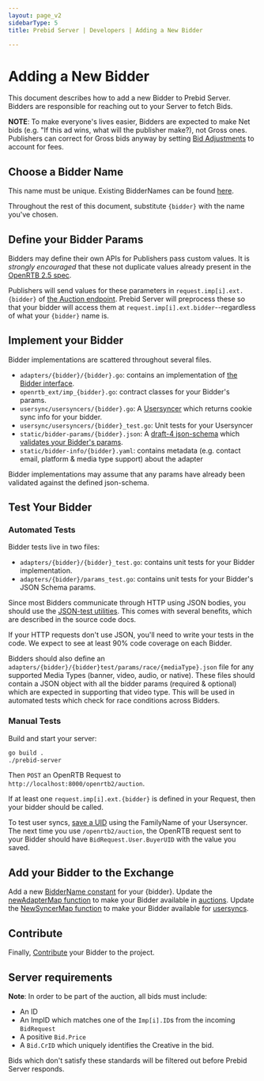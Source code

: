 ```yaml
---
layout: page_v2
sidebarType: 5
title: Prebid Server | Developers | Adding a New Bidder

---
```


# Adding a New Bidder

This document describes how to add a new Bidder to Prebid Server. Bidders are responsible for reaching out to your Server to fetch Bids.

**NOTE**: To make everyone's lives easier, Bidders are expected to make Net bids (e.g. "If this ad wins, what will the publisher make?), not Gross ones.
Publishers can correct for Gross bids anyway by setting [Bid Adjustments](../endpoints/openrtb2/auction.html#bid-adjustments) to account for fees.

## Choose a Bidder Name

This name must be unique. Existing BidderNames can be found [here](https://github.com/prebid/prebid-server/blob/master/openrtb_ext/bidders.go).

Throughout the rest of this document, substitute `{bidder}` with the name you've chosen.

## Define your Bidder Params

Bidders may define their own APIs for Publishers pass custom values. It is _strongly encouraged_ that these not
duplicate values already present in the [OpenRTB 2.5 spec](https://www.iab.com/wp-content/uploads/2016/03/OpenRTB-API-Specification-Version-2-5-FINAL.pdf).

Publishers will send values for these parameters in `request.imp[i].ext.{bidder}` of
[the Auction endpoint](../endpoints/openrtb2/auction.html). Prebid Server will preprocess these so that
your bidder will access them at `request.imp[i].ext.bidder`--regardless of what your `{bidder}` name is.

## Implement your Bidder

Bidder implementations are scattered throughout several files.

- `adapters/{bidder}/{bidder}.go`: contains an implementation of [the Bidder interface](https://github.com/prebid/prebid-server/blob/master/adapters/bidder.go).
- `openrtb_ext/imp_{bidder}.go`: contract classes for your Bidder's params.
- `usersync/usersyncers/{bidder}.go`: A [Usersyncer](https://github.com/prebid/prebid-server/blob/master/usersync/usersync.go) which returns cookie sync info for your bidder.
- `usersync/usersyncers/{bidder}_test.go`: Unit tests for your Usersyncer
- `static/bidder-params/{bidder}.json`: A [draft-4 json-schema](https://spacetelescope.github.io/understanding-json-schema/) which [validates your Bidder's params](https://www.jsonschemavalidator.net/).
- `static/bidder-info/{bidder}.yaml`: contains metadata (e.g. contact email, platform & media type support) about the adapter

Bidder implementations may assume that any params have already been validated against the defined json-schema.

## Test Your Bidder

### Automated Tests

Bidder tests live in two files:

- `adapters/{bidder}/{bidder}_test.go`: contains unit tests for your Bidder implementation.
- `adapters/{bidder}/params_test.go`: contains unit tests for your Bidder's JSON Schema params.

Since most Bidders communicate through HTTP using JSON bodies, you should
use the [JSON-test utilities](https://github.com/prebid/prebid-server/blob/master/adapters/adapterstest/test_json.go).
This comes with several benefits, which are described in the source code docs.

If your HTTP requests don't use JSON, you'll need to write your tests in the code.
We expect to see at least 90% code coverage on each Bidder.

Bidders should also define an `adapters/{bidder}/{bidder}test/params/race/{mediaType}.json` file for any supported
Media Types (banner, video, audio, or native). These files should contain a JSON object with all the bidder params
(required & optional) which are expected in supporting that video type. This will be used in automated tests which
check for race conditions across Bidders.

### Manual Tests

Build and start your server:

```bash
go build .
./prebid-server
```

Then `POST` an OpenRTB Request to `http://localhost:8000/openrtb2/auction`.

If at least one `request.imp[i].ext.{bidder}` is defined in your Request,
then your bidder should be called.

To test user syncs, [save a UID](../endpoints/setuid.html) using the FamilyName of your Usersyncer.
The next time you use `/openrtb2/auction`, the OpenRTB request sent to your Bidder should have
`BidRequest.User.BuyerUID` with the value you saved.

## Add your Bidder to the Exchange

Add a new [BidderName constant](https://github.com/prebid/prebid-server/blob/master/openrtb_ext/bidders.go) for your {bidder}.
Update the [newAdapterMap function](https://github.com/prebid/prebid-server/blob/master/exchange/adapter_map.go) to make your Bidder available in [auctions](../endpoints/openrtb2/auction).
Update the [NewSyncerMap function](https://github.com/prebid/prebid-server/blob/master/exchange/adapter_map.go) to make your Bidder available for [usersyncs](../endpoints/setuid.html).

## Contribute

Finally, [Contribute](https://github.com/prebid/prebid-server/blob/master/docs/developers/contributing.md) your Bidder to the project.

## Server requirements

**Note**: In order to be part of the auction, all bids must include:

- An ID
- An ImpID which matches one of the `Imp[i].ID`s from the incoming `BidRequest`
- A positive `Bid.Price`
- A `Bid.CrID` which uniquely identifies the Creative in the bid.

Bids which don't satisfy these standards will be filtered out before Prebid Server responds.
